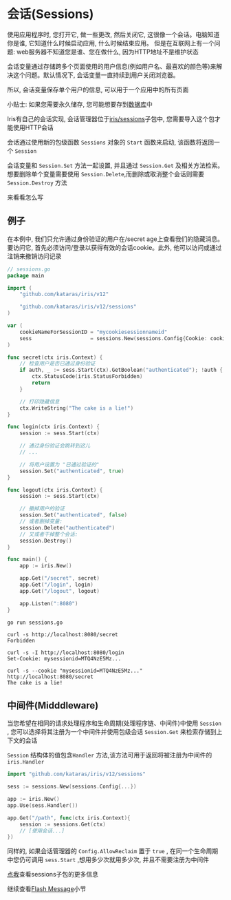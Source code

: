 # 会话(Sessions)

使用应用程序时, 您打开它, 做一些更改, 然后关闭它, 这很像一个会话。电脑知道你是谁, 它知道什么时候启动应用, 什么时候结束应用。 但是在互联网上有一个问题: web服务器不知道您是谁、您在做什么, 因为HTTP地址不是维护状态

会话变量通过存储跨多个页面使用的用户信息(例如用户名、最喜欢的颜色等)来解决这个问题。默认情况下, 会话变量一直持续到用户关闭浏览器。

所以, 会话变量保存单个用户的信息, 可以用于一个应用中的所有页面

小贴士: 如果您需要永久储存, 您可能想要存到[数据库](Sessions\Database.md)中

Iris有自己的会话实现, 会话管理器位于[iris/sessions](https://github.com/kataras/iris/tree/master/sessions)子包中, 您需要导入这个包才能使用HTTP会话

会话通过使用新的包级函数 `Sessions` 对象的 `Start` 函数来启动, 该函数将返回一个 `Session`

会话变量和 `Session.Set` 方法一起设置, 并且通过 `Session.Get` 及相关方法检索。想要删除单个变量需要使用 `Session.Delete`,而删除或取消整个会话则需要 `Session.Destroy` 方法

来看看怎么写

## 例子

在本例中, 我们只允许通过身份验证的用户在/secret age上查看我们的隐藏消息。要访问它, 首先必须访问/登录以获得有效的会话cookie。此外, 他可以访问或通过注销来撤销访问记录

```go
// sessions.go
package main

import (
    "github.com/kataras/iris/v12"

    "github.com/kataras/iris/v12/sessions"
)

var (
    cookieNameForSessionID = "mycookiesessionnameid"
    sess                   = sessions.New(sessions.Config{Cookie: cookieNameForSessionID})
)

func secret(ctx iris.Context) {
    // 检查用户是否已通过身份验证
    if auth, _ := sess.Start(ctx).GetBoolean("authenticated"); !auth {
        ctx.StatusCode(iris.StatusForbidden)
        return
    }

    // 打印隐藏信息
    ctx.WriteString("The cake is a lie!")
}

func login(ctx iris.Context) {
    session := sess.Start(ctx)

    // 通过身份验证会跳转到这儿
    // ...

    // 将用户设置为 "已通过验证的"
    session.Set("authenticated", true)
}

func logout(ctx iris.Context) {
    session := sess.Start(ctx)

    // 撤掉用户的验证
    session.Set("authenticated", false)
    // 或者删掉变量:
    session.Delete("authenticated")
    // 又或者干掉整个会话:
    session.Destroy()
}

func main() {
    app := iris.New()

    app.Get("/secret", secret)
    app.Get("/login", login)
    app.Get("/logout", logout)

    app.Listen(":8080")
}
```

```shell
go run sessions.go

curl -s http://localhost:8080/secret
Forbidden

curl -s -I http://localhost:8080/login
Set-Cookie: mysessionid=MTQ4NzE5Mz...

curl -s --cookie "mysessionid=MTQ4NzE5Mz..." http://localhost:8080/secret
The cake is a lie!
```

## 中间件(Midddleware)

当您希望在相同的请求处理程序和生命周期(处理程序链、中间件)中使用 `Session` , 您可以选择将其注册为一个中间件并使用包级会话 `Session.Get` 来检索存储到上下文的会话

`Session` 结构体的值包含`Handler` 方法,该方法可用于返回将被注册为中间件的 `iris.Handler`

```go
import "github.com/kataras/iris/v12/sessions"

sess := sessions.New(sessions.Config{...})

app := iris.New()
app.Use(sess.Handler())

app.Get("/path", func(ctx iris.Context){
    session := sessions.Get(ctx)
    // [使用会话...]
})
```

同样的, 如果会话管理器的 `Config.AllowReclaim` 置于 `true` , 在同一个生命周期中您仍可调用 `sess.Start` ,想用多少次就用多少次, 并且不需要注册为中间件

[点我](https://github.com/kataras/iris/tree/master/_examples/sessions)查看sessions子包的更多信息

继续查看[Flash Message](Sessions\FlashMessages.md)小节

